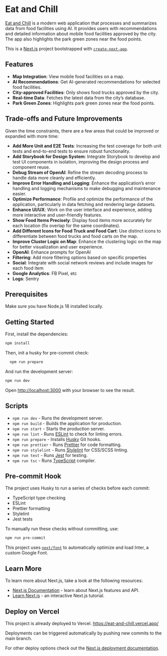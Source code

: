 # Eat and Chill

[Eat and Chill](https://eat-and-chill.vercel.app/) is a modern web application that processes and summarizes data from food facilities using AI. It provides users with
recommendations and detailed information about mobile food facilities approved by the city. The app also highlights the park green zones near the food points.

This is a [Next.js](https://nextjs.org/) project bootstrapped with [`create-next-app`](https://github.com/vercel/next.js/tree/canary/packages/create-next-app).

## Features

- **Map Integration**: View mobile food facilities on a map.
- **AI Recommendations**: Get AI-generated recommendations for selected food facilities.
- **City-approved Facilities**: Only shows food trucks approved by the city.
- **Real-time Data**: Fetches the latest data from the city’s database.
- **Park Green Zones**: Highlights park green zones near the food points.

## Trade-offs and Future Improvements

Given the time constraints, there are a few areas that could be improved or expanded with more time:

- **Add More Unit and E2E Tests**: Increasing the test coverage for both unit tests and end-to-end tests to ensure robust functionality.
- **Add Storybook for Design System**: Integrate Storybook to develop and test UI components in isolation, improving the design process and component reuse.
- **Debug Stream of OpenAI**: Refine the stream decoding process to handle data more cleanly and efficiently.
- **Improve Error Handling and Logging**: Enhance the application’s error handling and logging mechanisms to make debugging and maintenance easier.
- **Optimize Performance**: Profile and optimize the performance of the application, particularly in data fetching and rendering large datasets.
- **Enhance UI/UX**: Work on the user interface and experience, adding more interactive and user-friendly features.
- **Show Food Items Precisely**: Display food items more accurately for each location (fix overlap for the same coordinates).
- **Add Different Icons for Food Truck and Food Cart**: Use distinct icons to differentiate between food trucks and food carts on the map.
- **Improve Cluster Logic on Map**: Enhance the clustering logic on the map for better visualization and user experience.
- **OpenAI**: Enhance prompts for OpenAI
- **Filtering**: Add more filtering options based on specific properties
- **Social**: Integrate with social network reviews and include images for each food item
- **Google Analytics**: FB Pixel, etc
- **Logs**: Sentry

## Prerequisites

Make sure you have Node.js 18 installed locally.

## Getting Started

First, install the dependencies:

```bash
npm install
```

Then, init a husky for pre-commit check:

```bash
  npm run prepare
```

And run the development server:

```bash
npm run dev
```

Open [http://localhost:3000](http://localhost:3000) with your browser to see the result.

## Scripts

- `npm run dev` - Runs the development server.
- `npm run build` - Builds the application for production.
- `npm run start` - Starts the production server.
- `npm run lint` - Runs [ESLint](https://eslint.org/docs/v8.x/use/getting-started) to check for linting errors.
- `npm run prepare` - Installs [Husky](https://typicode.github.io/husky/get-started.html) Git hooks.
- `npm run prettier` - Runs [Prettier](https://prettier.io/docs/en/index.html) for code formatting.
- `npm run stylelint` - Runs [Stylelint](https://stylelint.io/user-guide/get-started) for CSS/SCSS linting.
- `npm run test` - Runs [Jest](https://jestjs.io/docs/getting-started) for testing.
- `npm run tsc` - Runs [TypeScript](https://www.typescriptlang.org/docs/) compiler.

## Pre-commit Hook

The project uses Husky to run a series of checks before each commit:

- TypeScript type checking
- ESLint
- Prettier formatting
- Stylelint
- Jest tests

To manually run these checks without committing, use:

```bash
npm run pre-commit
```

This project uses [`next/font`](https://nextjs.org/docs/basic-features/font-optimization) to automatically optimize and load Inter, a custom Google Font.

## Learn More

To learn more about Next.js, take a look at the following resources:

- [Next.js Documentation](https://nextjs.org/docs) - learn about Next.js features and API.
- [Learn Next.js](https://nextjs.org/learn) - an interactive Next.js tutorial.

## Deploy on Vercel

This project is already deployed to Vercel. <https://eat-and-chill.vercel.app/>

Deployments can be triggered automatically by pushing new commits to the main branch.

For other deploy options check out the [Next.js deployment documentation](https://nextjs.org/docs/deployment).
